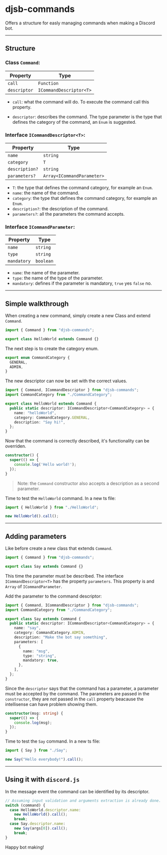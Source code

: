 # djsb-commands

Offers a structure for easly managing commands when making a Discord bot.

---

## Structure

### Class `Command`:

| Property     | Type                    |
| ------------ | ----------------------- |
| `call`       | `Function`              |
| `descriptor` | `ICommandDescriptor<T>` |

- `call`: what the command will do. To execute the command call this property.

- `descriptor`: describes the command. The type parameter is the type that defines the category of the command, an `Enum` is suggested.

### Interface `ICommandDescriptor<T>`:

| Property       | Type                       |
| -------------- | -------------------------- |
| `name`         | `string`                   |
| `category`     | `T`                        |
| `description?` | `string`                   |
| `parameters?`  | `Array<ICommandParameter>` |

- `T`: the type that defines the command category, for example an `Enum`.
- `name`: the name of the command.
- `category`: the type that defines the command category, for example an `Enum`.
- `description?`: the description of the command.
- `parameters?`: all the parameters the command accepts.

### Interface `ICommandParameter`:

| Property    | Type      |
| ----------- | --------- |
| `name`      | `string`  |
| `type`      | `string`  |
| `mandatory` | `boolean` |

- `name`: the name of the parameter.
- `type`: the name of the type of the parameter.
- `mandatory`: defines if the parameter is mandatory, `true` yes `false` no.

---

## Simple walkthrough

When creating a new command, simply create a new Class and extend `Command`.

```typescript
import { Command } from "djsb-commands";

export class HelloWorld extends Command {}
```

The next step is to create the category enum.

```typescript
export enum CommandCategory {
  GENERAL,
  ADMIN,
}
```

The new descriptor can now be set with the correct values.

```typescript
import { Command, ICommandDescriptor } from "djsb-commands";
import CommandCategory from "./CommandCategory";

export class HelloWorld extends Command {
  public static descriptor: ICommandDescriptor<CommandCategory> = {
    name: "helloWorld",
    category: CommandCategory.GENERAL,
    description: "Say hi!",
  };
}
```

Now that the command is correctly described, it's functionality can be overriden.

```typescript
constructor() {
  super(() => {
    console.log('Hello world!');
  });
}
```

> Note: the `Command` constructor also accepts a description as a second parameter.

Time to test the `HelloWorld` command.
In a new ts file:

```typescript
import { HelloWorld } from "./HelloWorld";

new HelloWorld().call();
```

---

## Adding parameters

Like before create a new class that extends `Command`.

```typescript
import { Command } from "djsb-commands";

export class Say extends Command {}
```

This time the parameter must be described. The interface `ICommandDescriptor<T>` has the property `parameters`.
This property is and `Array` of `ICommandParameter`.

Add the parameter to the command descriptor:

```typescript
import { Command, ICommandDescriptor } from "djsb-commands";
import CommandCategory from "./CommandCategory";

export class Say extends Command {
  public static descriptor: ICommandDescriptor<CommandCategory> = {
    name: "say",
    category: CommandCategory.ADMIN,
    description: "Make the bot say something",
    parameters: [
      {
        name: "msg",
        type: "string",
        mandatory: true,
      },
    ],
  };
}
```

Since the `descriptor` says that the command has a parameter, a parameter must be accepted by the command.
The parameters are passed in the `constructor`, they are _not_ passed in the `call` property beacause
the intellisense can have problem showing them.

```typescript
constructor(msg: string) {
  super(() => {
    console.log(msg);
  });
}
```

Time to test the `Say` command.
In a new ts file:

```typescript
import { Say } from "./Say";

new Say("Hello everybody!").call();
```

---

## Using it with `discord.js`

In the message event the command can be identified by its descriptor.

```typescript
// Assuming input validation and arguments extraction is already done.
switch (command) {
  case HelloWorld.descriptor.name:
    new HelloWorld().call();
    break;
  case Say.descriptor.name:
    new Say(args[0]).call();
    break;
}
```

Happy bot making!
